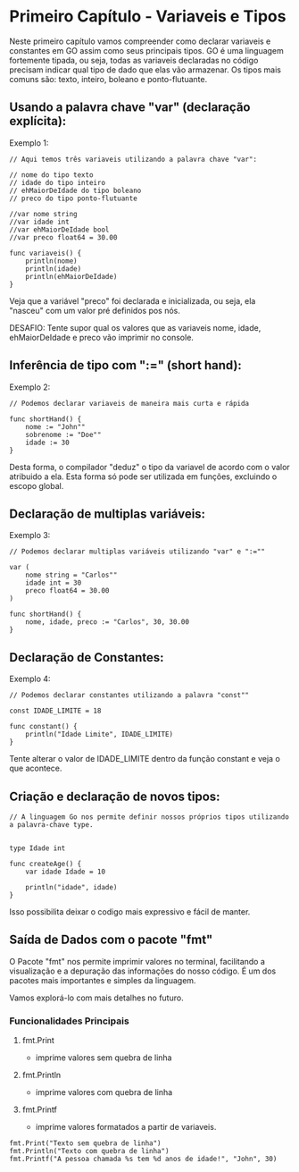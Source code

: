 
# Primeiro Capítulo - Variaveis e Tipos

Neste primeiro capítulo vamos compreender como declarar variaveis e constantes em GO assim como seus principais tipos. GO é uma linguagem fortemente tipada, ou seja, todas as variaveis declaradas no código precisam indicar qual tipo de dado que elas vão armazenar. Os tipos mais comuns são: texto, inteiro, boleano e ponto-flutuante.  

## Usando a palavra chave "var" (declaração explícita):

Exemplo 1:

````
// Aqui temos três variaveis utilizando a palavra chave "var":

// nome do tipo texto
// idade do tipo inteiro
// ehMaiorDeIdade do tipo boleano
// preco do tipo ponto-flutuante

//var nome string
//var idade int
//var ehMaiorDeIdade bool
//var preco float64 = 30.00

func variaveis() {
    println(nome)
    println(idade)
    println(ehMaiorDeIdade)
}

````

Veja que a variável "preco" foi declarada e inicializada, ou seja, ela "nasceu" com um valor pré definidos pos nós.

DESAFIO: Tente supor qual os valores que as variaveis nome, idade, ehMaiorDeIdade e preco vão imprimir no console.

## Inferência de tipo com ":=" (short hand):

Exemplo 2:

`````
// Podemos declarar variaveis de maneira mais curta e rápida

func shortHand() {
    nome := "John""
    sobrenome := "Doe""
    idade := 30
}

`````
Desta forma, o compilador "deduz" o tipo da variavel de acordo com o valor atribuido a ela. Esta forma só pode ser utilizada em funções, excluindo o escopo global.

## Declaração de multiplas variáveis:

Exemplo 3:

`````
// Podemos declarar multiplas variáveis utilizando "var" e ":=""

var (
    nome string = "Carlos""
    idade int = 30
    preco float64 = 30.00
)

func shortHand() {
    nome, idade, preco := "Carlos", 30, 30.00
}

`````

## Declaração de Constantes:

Exemplo 4:

`````
// Podemos declarar constantes utilizando a palavra "const""

const IDADE_LIMITE = 18

func constant() {
    println("Idade Limite", IDADE_LIMITE)
}

`````

Tente alterar o valor de IDADE_LIMITE dentro da função constant e veja o que acontece.

## Criação e declaração de novos tipos:

`````
// A linguagem Go nos permite definir nossos próprios tipos utilizando a palavra-chave type.


type Idade int

func createAge() {
    var idade Idade = 10

    println("idade", idade)
}

`````
Isso possibilita deixar o codigo mais expressivo e fácil de manter.

## Saída de Dados com o pacote "fmt"

O Pacote "fmt" nos permite imprimir valores no terminal, facilitando a visualização e a depuração das informações do nosso código. É um dos pacotes mais importantes e simples da linguagem.

Vamos explorá-lo com mais detalhes no futuro.

### Funcionalidades Principais

1. fmt.Print
    - imprime valores sem quebra de linha

2. fmt.Println
    - imprime valores com quebra de linha

3. fmt.Printf
    - imprime valores formatados a partir de variaveis.

`````
fmt.Print("Texto sem quebra de linha")
fmt.Println("Texto com quebra de linha")
fmt.Printf("A pessoa chamada %s tem %d anos de idade!", "John", 30)
`````
